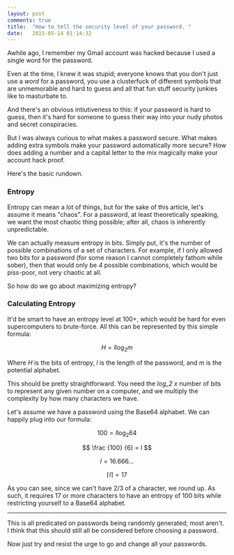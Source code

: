 ```yaml
---
layout: post
comments: true
title:  "How to tell the security level of your password. "
date:   2015-05-14 01:14:32
---
```


Awhile ago, I remember my Gmail account was hacked because I used a single word for the password. 

Even at the time, I knew it was stupid; everyone knows that you don't just use a *word* for a password, you use a clusterfuck of different symbols that are unmemorable and hard to guess and all that fun stuff security junkies like to masturbate to. 

And there's an obvious intiutiveness to this: if your password is hard to guess, then it's hard for someone to guess their way into your nudy photos and secret conspiracies.  

But I was always curious to what makes a password secure.  What makes adding extra symbols make your password automatically more secure?  How does adding a number and a capital letter to the mix magically make your account hack proof.

Here's the basic rundown. 

### Entropy

Entropy can mean a lot of things, but for the sake of this article, let's assume it means "chaos". For a password, at least theoretically speaking, we want the most chaotic thing possible; after all, chaos is inherently unpredictable. 

We can actually measure entropy in bits.  Simply put, it's the number of possible combinations of a set of characters.  For example, if I only allowed two bits for a password (for some reason I cannot completely fathom while sober), then that would only be *4*  possible combinations, which would be piss-poor, not very chaotic at all. 

So how do we go about maximizing entropy? 

### Calculating Entropy

It'd be smart to have an entropy level at 100+, which would be hard for even supercomputers to brute-force. All this can be represented by this simple formula: 

$$
H = l \log_2 m
$$ 

Where  *H* is the bits of entropy, *l* is the length of the password, and *m*  is the potential alphabet.

This should be pretty straightforward.  You need the *log_2 x* number of bits to represent any given number on a computer, and we multiply the complexity by how many characters we have. 

Let's assume we have a password using the Base64 alphabet. We can happily plug into our formula: 

$$
100 = l \log_2 64
$$ 

$$
\frac {100} {6} = l 
$$ 

$$
l = 16.666...
$$

$$
\lceil l \rceil = 17
$$

As you can see, since we can't have 2/3 of a character, we round up.  As such, it requires 17 or more characters to have an entropy of 100 bits while restricting yourself to a Base64 alphabet.

----

This is all predicated on passwords being randomly generated; most aren't.  I think that this should still all be considered before choosing a password. 

Now just try and resist the urge to go and change all your passwords. 
